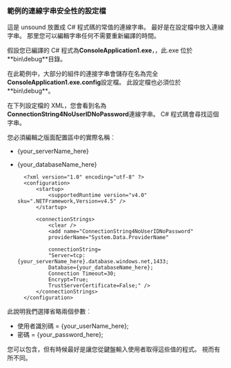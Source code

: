 
<!--
includes/sql-database-include-connection-string-40-config.md

Latest Freshness check:  2015-09-04 , GeneMi.

## Connection string
-->


### <a name="example-config-file-for-connection-string-security"></a>範例的連線字串安全性的設定檔


這是 unsound 放置成 C# 程式碼的常值的連線字串。 最好是在設定檔中放入連線字串。 那里您可以編輯字串任何不需要重新編譯的時間。

假設您已編譯的 C# 程式為**ConsoleApplication1.exe**，，此.exe 位於 **bin\debug\**目錄。

在此範例中，大部分的組件的連接字串會儲存在名為完全**ConsoleApplication1.exe.config**設定檔。 此設定檔也必須位於 **bin\debug\**。

在下列設定檔的 XML，您會看到名為**ConnectionString4NoUserIDNoPassword**連線字串。 C# 程式碼會尋找這個字串。

您必須編輯之版面配置區中的實際名稱︰

- {your_serverName_here}
- {your_databaseName_here}



        <?xml version="1.0" encoding="utf-8" ?>
        <configuration>
            <startup> 
                <supportedRuntime version="v4.0" sku=".NETFramework,Version=v4.5" />
            </startup>
        
            <connectionStrings>
                <clear />
                <add name="ConnectionString4NoUserIDNoPassword"
                providerName="System.Data.ProviderName"
        
                connectionString=
                "Server=tcp:{your_serverName_here}.database.windows.net,1433;
                Database={your_databaseName_here};
                Connection Timeout=30;
                Encrypt=True;
                TrustServerCertificate=False;" />
            </connectionStrings>
        </configuration>



此說明我們選擇省略兩個參數︰

- 使用者識別碼 = {your_userName_here};
- 密碼 = {your_password_here};


您可以包含，但有時候最好是讓您從鍵盤輸入使用者取得這些值的程式。 視而有所不同。



<!--
These three includes/ files are a sequenced set, but you can pick and choose:

includes/sql-database-include-connection-string-20-portalshots.md
includes/sql-database-include-connection-string-30-compare.md
includes/sql-database-include-connection-string-40-config.md
-->
